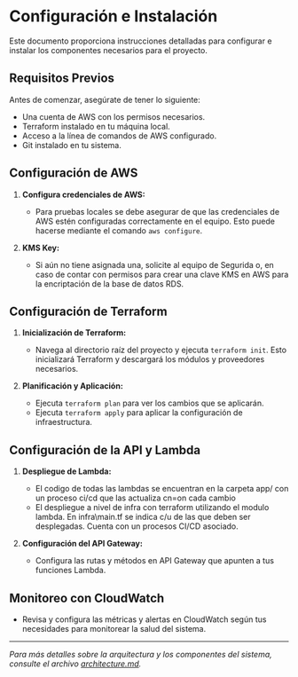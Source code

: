 # Configuración e Instalación

Este documento proporciona instrucciones detalladas para configurar e instalar los componentes necesarios para el proyecto.

## Requisitos Previos

Antes de comenzar, asegúrate de tener lo siguiente:

- Una cuenta de AWS con los permisos necesarios.
- Terraform instalado en tu máquina local.
- Acceso a la línea de comandos de AWS configurado.
- Git instalado en tu sistema.

## Configuración de AWS

1. **Configura credenciales de AWS:**
   - Para pruebas locales se debe asegurar de que las credenciales de AWS estén configuradas correctamente en el equipo. Esto puede hacerse mediante el comando `aws configure`.

2. **KMS Key:**
   - Si aún no tiene asignada una, solicite al equipo de Segurida o, en caso de contar con permisos para crear una clave KMS en AWS para la encriptación de la base de datos RDS.

## Configuración de Terraform

1. **Inicialización de Terraform:**
   - Navega al directorio raíz del proyecto y ejecuta `terraform init`. Esto inicializará Terraform y descargará los módulos y proveedores necesarios.

2. **Planificación y Aplicación:**
   - Ejecuta `terraform plan` para ver los cambios que se aplicarán.
   - Ejecuta `terraform apply` para aplicar la configuración de infraestructura.

## Configuración de la API y Lambda

1. **Despliegue de Lambda:**
   - El codigo de todas las lambdas se encuentran en la carpeta app/ con un proceso ci/cd que las actualiza cn=on cada cambio
   - El despliegue a nivel de infra con terraform utilizando el modulo lambda. En infra\main.tf se indica c/u de las que deben ser desplegadas. Cuenta con un procesos CI/CD asociado.

2. **Configuración del API Gateway:**
   - Configura las rutas y métodos en API Gateway que apunten a tus funciones Lambda.

## Monitoreo con CloudWatch

- Revisa y configura las métricas y alertas en CloudWatch según tus necesidades para monitorear la salud del sistema.

---

*Para más detalles sobre la arquitectura y los componentes del sistema, consulte el archivo [architecture.md](architecture.md).*
